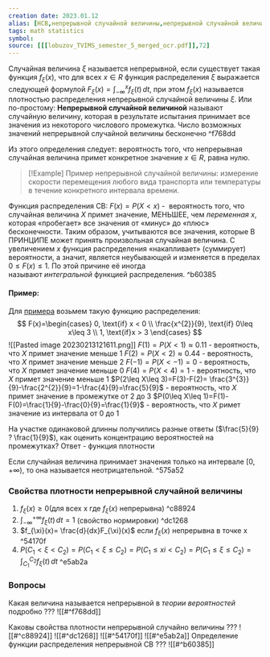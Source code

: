 ```yaml
---
creation date: 2023.01.12
alias: [НСВ,непрерывной случайной величины,непрерывной случайной величине,непрерывную случайную величину,непрерывной случайной величиной,непрерывной случайной величине]
tags: math statistics
symbol:
source: [[[lobuzov_TVIMS_semester_5_merged_ocr.pdf]],72]
---
```

Случайная величина $\xi$ называется непрерывной, если существует такая функция $f_{\xi}(x)$, что для всех $x \in{R}$ функция распределения $\xi$  выражается следующей формулой $F_{\xi}(x)=\int _{-\infty}^xf_{\xi}(t) \, dt$, при этом $f_{\xi}(x)$ называется плотностью распределения непрерывной случайной величины $\xi$. 
Или по-простому:
**Непрерывной случайной величиной** называют случайную величину, которая в результате испытания принимает все значения из некоторого числового промежутка. Число возможных значений непрерывной случайной величины бесконечно ^f768dd

Из этого определения следует: вероятность того, что непрерывная случайная величина примет конкретное значение $x \in{R}$, равна нулю.
>[!Example]
>Пример непрерывной случайной величины: измерение скорости перемещения любого вида транспорта или температуры в течение конкретного интервала времени.

Функция распределения СВ:
$F(x)=P(X<x)$ -  вероятность того, что случайная величина $X$ примет значение, МЕНЬШЕЕ, чем _переменная_ $x$, которая «пробегает» все значения от «минус» до «плюс» бесконечности. Таким образом, учитываются все значения, которые В ПРИНЦИПЕ может принять произвольная случайная величина. С увеличением $x$ функция распределения «накапливает» (суммирует) вероятности, а значит, является неубывающей и изменяется в пределах $0\leq F(x)\leq 1$. По этой причине её иногда называют _интегральной_ функцией распределения. ^b60385

#### **Пример**:
Для [примера](http://mathprofi.ru/nepreryvnaya_sluchaynaya_velichina.html) возьмем такую функцию распределения:
$$
F(x)=\begin{cases}
0, \text{if} x < 0 \\
\frac{x^{2}}{9}, \text{if} 0\leq x\leq 3 \\
1, \text{if}x > 3
\end{cases}
$$
![[Pasted image 20230213121611.png]]
$F(1)=P(X< 1)\approx 0.11$  - вероятность, что $X$ примет значение меньше 1
$F(2)=P(X< 2)\approx 0.44$  - вероятность, что $X$ примет значение меньше 2 
$F(-1)=P(X< -1)=0$  - вероятность, что $X$ примет значение меньше 0
$F(4)=P(X< 4)=1$  - вероятность, что $X$ примет значение меньше 1
$P(2\leq X\leq 3)=F(3)-F(2)= \frac{3^{3}}{9}-\frac{2^{2}}{9}=1-\frac{4}{9}=\frac{5}{9}$ - вероятность, что $X$ примет значение в промежутке от 2 до 3
$P(0\leq X\leq 1)=F(1)-F(0)=\frac{1}{9}-\frac{0}{9}=\frac{1}{9}$ - вероятность, что $X$ римет значение из интервала от 0 до 1

На участке одинаковой длинны получились разные ответы ($\frac{5}{9} ? \frac{1}{9}$), как оценить концентрацию вероятностей на промежутках? Ответ - функция плотности 







Если случайная величина принимает значения только на интервале $[0,+\infty)$, то она называется неотрицательной. ^575a52

### Свойства плотности непрерывной случайной величины
1) $f_{\xi}(x)\geq 0$(для всех x где $f_{\xi}(x)$ непрерывна) ^c88924
2) $\int _{-\infty}^{+\infty}f_{\xi}(t) \, dt=1$ (свойство нормировки) ^dc1268
3) $f_{\xi}(x)= \frac{d}{dx}F_{\xi}(x)$ если $f_{\xi}(x)$ непрерывна в точке x ^54170f
4) $P(C_{1}<\xi<C_{2})=P(C_{1}<\xi \leq C_{2})=P(C_{1}\leq xi <C_{2})=P(C_{1}\leq \xi \leq C_{2})=\int _{C_{1}}^{C_{2}}f_{\xi}(t) \, dt$ ^e5ab2a



### Вопросы
Какая величина называется непрерывной в *теории вероятностей* подробно
???
![[#^f768dd]]

Каковы свойства плотности непрерывной случайно величины
???
![[#^c88924]] ![[#^dc1268]] ![[#^54170f]] ![[#^e5ab2a]]
Определение функции распределения непрерывной СВ
???
![[#^b60385]]

